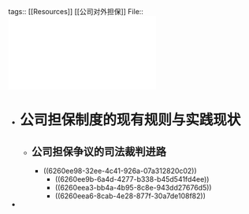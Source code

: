 tags:: [[Resources]] [[公司对外担保]]
File::  ![公司对外担保制度的规范逻辑...司法》第16条属性认识展开_甘培忠.pdf](../assets/公司对外担保制度的规范逻辑...司法》第16条属性认识展开_甘培忠_1650520776793_0.pdf)

- # 公司担保制度的现有规则与实践现状
	- ## 公司担保争议的司法裁判进路
		- ((6260ee98-32ee-4c41-926a-07a312820c02))
			- ((6260ee9b-6a4d-4277-b338-b45d541fd4ee))
			- ((6260eea3-bb4a-4b95-8c8e-943dd27676d5))
			- ((6260eea6-8cab-4e28-877f-30a7de108f82))
-